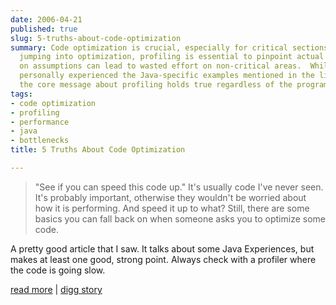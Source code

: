 ```yaml
---
date: 2006-04-21
published: true
slug: 5-truths-about-code-optimization
summary: Code optimization is crucial, especially for critical sections of an application.  Before
  jumping into optimization, profiling is essential to pinpoint actual bottlenecks.  Relying
  on assumptions can lead to wasted effort on non-critical areas.  While I haven't
  personally experienced the Java-specific examples mentioned in the linked article,
  the core message about profiling holds true regardless of the programming language.
tags:
- code optimization
- profiling
- performance
- java
- bottlenecks
title: 5 Truths About Code Optimization

---
```

<blockquote class="posterous_medium_quote">"See if you can speed this code up." It's usually code I've never seen. It's probably important, otherwise they wouldn't be worried about how it is performing. And speed it up to what? Still, there are some basics you can fall back on when someone asks you to optimize some code.</blockquote><p />A pretty good article that I saw.  It talks about some Java Experiences, but makes at least one good, strong point.  Always check with a profiler where the code is going slow.<p /><a href="http://jroller.com/page/rolsen/20060419/">read more</a> | <a href="http://digg.com/programming/5_Truths_About_Code_Optimization">digg story</a>

